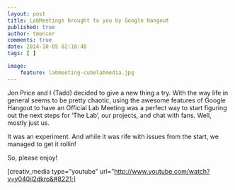 ```yaml
---
layout: post
title: LabMeetings brought to you by Google Hangout
published: true
author: tmencer
comments: true
date: 2014-10-05 02:10:48
tags: [ ]

image:
    feature: labmeeting-cubelabmedia.jpg
---
```

Jon Price and I (Tadd) decided to give a new thing a try. With the way life in general seems to be pretty chaotic, using the awesome features of Google Hangout to have an Official Lab Meeting was a perfect way to start figuring out the next steps for &#8216;The Lab&#8217;, our projects, and chat with fans. Well, mostly just us.

It was an experiment. And while it was rife with issues from the start, we managed to get it rollin!

So, please enjoy!

[creativ_media type=&#8221;youtube&#8221; url=&#8221;http://www.youtube.com/watch?v=y040il2dkro&#8221;]
